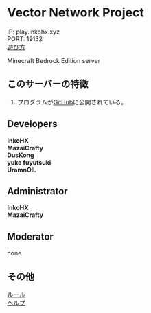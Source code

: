 # Vector Network Project
IP: play.inkohx.xyz  
PORT: 19132  
[遊び方](https://vnp.inkohx.xyz/play)

Minecraft Bedrock Edition server

## このサーバーの特徴
1. プログラムが[GitHub](https://github.com/InkoHX/Vector-Network-Project)に公開されている。

## Developers
**InkoHX**  
**MazaiCrafty**  
**DusKong**  
**yuko fuyutsuki**  
**UramnOIL**

## Administrator
**InkoHX**  
**MazaiCrafty**

## Moderator
none

## その他
[ルール](https://vnp.inkohx.xyz/rules)  
[ヘルプ](https://vnp.inkohx.xyz/help)
